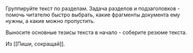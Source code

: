 Группируйте текст по разделам. Задача разделов и подзаголовков - помочь читателю быстро выбрать, какие фрагменты документа ему нужны, а какие можно пропустить. 

Выносите основные тезисы текста в начало - соберите резюме текста.

Из [[Пиши, сокращай]].